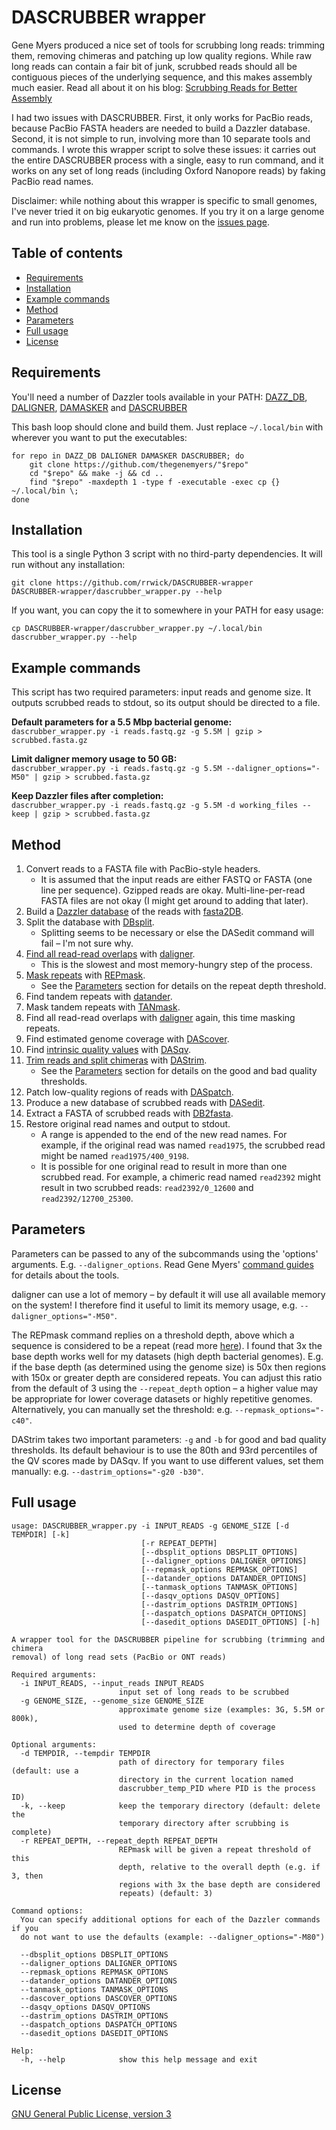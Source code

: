 # DASCRUBBER wrapper

Gene Myers produced a nice set of tools for scrubbing long reads: trimming them, removing chimeras and patching up low quality regions. While raw long reads can contain a fair bit of junk, scrubbed reads should all be contiguous pieces of the underlying sequence, and this makes assembly much easier. Read all about it on his blog: [Scrubbing Reads for Better Assembly](https://dazzlerblog.wordpress.com/2017/04/22/1344/)

I had two issues with DASCRUBBER. First, it only works for PacBio reads, because PacBio FASTA headers are needed to build a Dazzler database. Second, it is not simple to run, involving more than 10 separate tools and commands. I wrote this wrapper script to solve these issues: it carries out the entire DASCRUBBER process with a single, easy to run command, and it works on any set of long reads (including Oxford Nanopore reads) by faking PacBio read names.

Disclaimer: while nothing about this wrapper is specific to small genomes, I've never tried it on big eukaryotic genomes. If you try it on a large genome and run into problems, please let me know on the [issues page](https://github.com/rrwick/DASCRUBBER-wrapper/issues).



## Table of contents

* [Requirements](#requirements)
* [Installation](#installation)
* [Example commands](#example-commands)
* [Method](#method)
* [Parameters](#parameters)
* [Full usage](#full-usage)
* [License](#license)



## Requirements

You'll need a number of Dazzler tools available in your PATH: [DAZZ_DB](https://github.com/thegenemyers/DAZZ_DB), [DALIGNER](https://github.com/thegenemyers/DALIGNER), [DAMASKER](https://github.com/thegenemyers/DAMASKER) and [DASCRUBBER](https://github.com/thegenemyers/DASCRUBBER)

This bash loop should clone and build them. Just replace `~/.local/bin` with wherever you want to put the executables:

```
for repo in DAZZ_DB DALIGNER DAMASKER DASCRUBBER; do
    git clone https://github.com/thegenemyers/"$repo"
    cd "$repo" && make -j && cd ..
    find "$repo" -maxdepth 1 -type f -executable -exec cp {} ~/.local/bin \;
done
```



## Installation

This tool is a single Python 3 script with no third-party dependencies. It will run without any installation:
```
git clone https://github.com/rrwick/DASCRUBBER-wrapper
DASCRUBBER-wrapper/dascrubber_wrapper.py --help
```

If you want, you can copy the it to somewhere in your PATH for easy usage:
```
cp DASCRUBBER-wrapper/dascrubber_wrapper.py ~/.local/bin
dascrubber_wrapper.py --help
```



## Example commands

This script has two required parameters: input reads and genome size. It outputs scrubbed reads to stdout, so its output should be directed to a file.

__Default parameters for a 5.5 Mbp bacterial genome:__<br>
`dascrubber_wrapper.py -i reads.fastq.gz -g 5.5M | gzip > scrubbed.fasta.gz`

__Limit daligner memory usage to 50 GB:__<br>
`dascrubber_wrapper.py -i reads.fastq.gz -g 5.5M --daligner_options="-M50" | gzip > scrubbed.fasta.gz`

__Keep Dazzler files after completion:__<br>
`dascrubber_wrapper.py -i reads.fastq.gz -g 5.5M -d working_files --keep | gzip > scrubbed.fasta.gz`



## Method

1. Convert reads to a FASTA file with PacBio-style headers.
    * It is assumed that the input reads are either FASTQ or FASTA (one line per sequence). Gzipped reads are okay. Multi-line-per-read FASTA files are not okay (I might get around to adding that later).
2. Build a [Dazzler database](https://dazzlerblog.wordpress.com/2016/05/21/dbs-and-dams-whats-the-difference/) of the reads with [fasta2DB](https://dazzlerblog.wordpress.com/command-guides/dazz_db-command-guide/).
3. Split the database with [DBsplit](https://dazzlerblog.wordpress.com/command-guides/dazz_db-command-guide/).
    * Splitting seems to be necessary or else the DASedit command will fail – I'm not sure why.
4. [Find all read-read overlaps](https://dazzlerblog.wordpress.com/2014/07/10/dalign-fast-and-sensitive-detection-of-all-pairwise-local-alignments/) with [daligner](https://dazzlerblog.wordpress.com/command-guides/daligner-command-reference-guide/).
    * This is the slowest and most memory-hungry step of the process.
5. [Mask repeats](https://dazzlerblog.wordpress.com/2016/04/01/detecting-and-soft-masking-repeats/) with [REPmask](https://dazzlerblog.wordpress.com/command-guides/damasker-commands/).
    * See the [Parameters](#parameters) section for details on the repeat depth threshold.
6. Find tandem repeats with [datander](https://dazzlerblog.wordpress.com/command-guides/damasker-commands/).
7. Mask tandem repeats with [TANmask](https://dazzlerblog.wordpress.com/command-guides/damasker-commands/).
8. Find all read-read overlaps with [daligner](https://dazzlerblog.wordpress.com/command-guides/daligner-command-reference-guide/) again, this time masking repeats.
9. Find estimated genome coverage with [DAScover](https://dazzlerblog.wordpress.com/command-guides/dascrubber-command-guide/).
10. Find [intrinsic quality values](https://dazzlerblog.wordpress.com/2015/11/06/intrinsic-quality-values/) with [DASqv](https://dazzlerblog.wordpress.com/command-guides/dascrubber-command-guide/).
11. [Trim reads and split chimeras](https://dazzlerblog.wordpress.com/2017/04/22/1344/) with [DAStrim](https://dazzlerblog.wordpress.com/command-guides/dascrubber-command-guide/).
    * See the [Parameters](#parameters) section for details on the good and bad quality thresholds.
12. Patch low-quality regions of reads with [DASpatch](https://dazzlerblog.wordpress.com/command-guides/dascrubber-command-guide/).
13. Produce a new database of scrubbed reads with [DASedit](https://dazzlerblog.wordpress.com/command-guides/dascrubber-command-guide/).
14. Extract a FASTA of scrubbed reads with [DB2fasta](https://dazzlerblog.wordpress.com/command-guides/dazz_db-command-guide/).
15. Restore original read names and output to stdout.
    * A range is appended to the end of the new read names. For example, if the original read was named `read1975`, the scrubbed read might be named `read1975/400_9198`.
    * It is possible for one original read to result in more than one scrubbed read. For example, a chimeric read named `read2392` might result in two scrubbed reads: `read2392/0_12600` and `read2392/12700_25300`.



## Parameters

Parameters can be passed to any of the subcommands using the 'options' arguments. E.g. `--daligner_options`. Read Gene Myers' [command guides](https://dazzlerblog.wordpress.com/command-guides/) for details about the tools.

daligner can use a lot of memory – by default it will use all available memory on the system! I therefore find it useful to limit its memory usage, e.g. `--daligner_options="-M50"`. 

The REPmask command replies on a threshold depth, above which a sequence is considered to be a repeat (read more [here](https://dazzlerblog.wordpress.com/2016/04/01/detecting-and-soft-masking-repeats/)). I found that 3x the base depth works well for my datasets (high depth bacterial genomes). E.g. if the base depth (as determined using the genome size) is 50x then regions with 150x or greater depth are considered repeats. You can adjust this ratio from the default of 3 using the `--repeat_depth` option – a higher value may be appropriate for lower coverage datasets or highly repetitive genomes. Alternatively, you can manually set the threshold: e.g. `--repmask_options="-c40"`.

DAStrim takes two important parameters: `-g` and `-b` for good and bad quality thresholds. Its default behaviour is to use the 80th and 93rd percentiles of the QV scores made by DASqv. If you want to use different values, set them manually: e.g. `--dastrim_options="-g20 -b30"`.



## Full usage

```
usage: DASCRUBBER_wrapper.py -i INPUT_READS -g GENOME_SIZE [-d TEMPDIR] [-k]
                             [-r REPEAT_DEPTH]
                             [--dbsplit_options DBSPLIT_OPTIONS]
                             [--daligner_options DALIGNER_OPTIONS]
                             [--repmask_options REPMASK_OPTIONS]
                             [--datander_options DATANDER_OPTIONS]
                             [--tanmask_options TANMASK_OPTIONS]
                             [--dasqv_options DASQV_OPTIONS]
                             [--dastrim_options DASTRIM_OPTIONS]
                             [--daspatch_options DASPATCH_OPTIONS]
                             [--dasedit_options DASEDIT_OPTIONS] [-h]

A wrapper tool for the DASCRUBBER pipeline for scrubbing (trimming and chimera
removal) of long read sets (PacBio or ONT reads)

Required arguments:
  -i INPUT_READS, --input_reads INPUT_READS
                        input set of long reads to be scrubbed
  -g GENOME_SIZE, --genome_size GENOME_SIZE
                        approximate genome size (examples: 3G, 5.5M or 800k),
                        used to determine depth of coverage

Optional arguments:
  -d TEMPDIR, --tempdir TEMPDIR
                        path of directory for temporary files (default: use a
                        directory in the current location named
                        dascrubber_temp_PID where PID is the process ID)
  -k, --keep            keep the temporary directory (default: delete the
                        temporary directory after scrubbing is complete)
  -r REPEAT_DEPTH, --repeat_depth REPEAT_DEPTH
                        REPmask will be given a repeat threshold of this
                        depth, relative to the overall depth (e.g. if 3, then
                        regions with 3x the base depth are considered
                        repeats) (default: 3)

Command options:
  You can specify additional options for each of the Dazzler commands if you
  do not want to use the defaults (example: --daligner_options="-M80")

  --dbsplit_options DBSPLIT_OPTIONS
  --daligner_options DALIGNER_OPTIONS
  --repmask_options REPMASK_OPTIONS
  --datander_options DATANDER_OPTIONS
  --tanmask_options TANMASK_OPTIONS
  --dascover_options DASCOVER_OPTIONS
  --dasqv_options DASQV_OPTIONS
  --dastrim_options DASTRIM_OPTIONS
  --daspatch_options DASPATCH_OPTIONS
  --dasedit_options DASEDIT_OPTIONS

Help:
  -h, --help            show this help message and exit
```



## License

[GNU General Public License, version 3](https://www.gnu.org/licenses/gpl-3.0.html)
